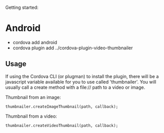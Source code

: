 Getting started:

# Android

* cordova add android
* cordova plugin add ../cordova-plugin-video-thumbnailer


## Usage

If using the Cordova CLI (or plugman) to install the plugin, there will be a javascript variable available for you to use called 'thumbnailer'. You will usually call a create method with a file:// path to a video or image.

Thumbnail from an image:

`thumbnailer.createImageThumbnail(path, callback);`

Thumbnail from a video:

`thumbnailer.createVideoThumbnail(path, callback);`